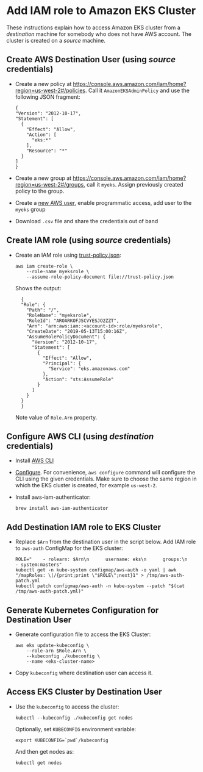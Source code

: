 # Add IAM role to Amazon EKS Cluster

These instructions explain how to access Amazon EKS cluster from a _destination_ machine for somebody who does not have AWS account. The cluster is created on a _source_ machine.

## Create AWS Destination User (using _source_ credentials)

- Create a new policy at https://console.aws.amazon.com/iam/home?region=us-west-2#/policies. Call it `AmazonEKSAdminPolicy` and use the following JSON fragment:

	```
	{
    "Version": "2012-10-17",
    "Statement": [
      {
        "Effect": "Allow",
        "Action": [
          "eks:*"
        ],
        "Resource": "*"
      }
    ]
	}
	```
- Create a new group at https://console.aws.amazon.com/iam/home?region=us-west-2#/groups, call it `myeks`. Assign previously created policy to the group.
- Create a [new AWS user](https://console.aws.amazon.com/iam/home?region=us-west-2#/users), enable programmatic access, add user to the `myeks` group
- Download `.csv` file and share the credentials out of band

## Create IAM role (using _source_ credentials)

- Create an IAM role using [trust-policy.json](trust-policy.json):

	```
	aws iam create-role \
		--role-name myeksrole \
		--assume-role-policy-document file://trust-policy.json
	```

  Shows the output:

  ```
	{
    "Role": {
      "Path": "/",
      "RoleName": "myeksrole",
      "RoleId": "AROARKOFJSCVYESJO2ZZT",
      "Arn": "arn:aws:iam::<account-id>:role/myeksrole",
      "CreateDate": "2019-05-13T15:00:16Z",
      "AssumeRolePolicyDocument": {
        "Version": "2012-10-17",
        "Statement": [
          {
            "Effect": "Allow",
            "Principal": {
              "Service": "eks.amazonaws.com"
            },
            "Action": "sts:AssumeRole"
          }
        ]
      }
    }
	}
	```

  Note value of `Role.Arn` property.

## Configure AWS CLI (using _destination_ credentials)

- Install [AWS CLI](https://docs.aws.amazon.com/cli/latest/userguide/cli-chap-install.html)
- [Configure](https://docs.aws.amazon.com/cli/latest/userguide/cli-chap-configure.html). For convenience, `aws configure` command will configure the CLI using the given credentials. Make sure to choose the same region in which the EKS cluster is created, for example `us-west-2`.
- Install aws-iam-authenticator:

	```
	brew install aws-iam-authenticator
	```

## Add Destination IAM role to EKS Cluster

- Replace `$Arn` from the destination user in the script below. Add IAM role to `aws-auth` ConfigMap for the EKS cluster:

	```
	ROLE="    - rolearn: $Arn\n      username: eks\n      groups:\n        - system:masters"
	kubectl get -n kube-system configmap/aws-auth -o yaml | awk "/mapRoles: \|/{print;print \"$ROLE\";next}1" > /tmp/aws-auth-patch.yml
	kubectl patch configmap/aws-auth -n kube-system --patch "$(cat /tmp/aws-auth-patch.yml)"
	```

## Generate Kubernetes Configuration for Destination User

- Generate configuration file to access the EKS Cluster:

	```
	aws eks update-kubeconfig \
		--role-arn $Role.Arn \
		--kubeconfig ./kubeconfig \
		--name <eks-cluster-name>
	```

- Copy `kubeconfig` where destination user can access it.

## Access EKS Cluster by Destination User

- Use the `kubeconfig` to access the cluster:

	```
	kubectl --kubeconfig ./kubeconfig get nodes
	```

	Optionally, set `KUBECONFIG` environment variable:

	```
	export KUBECONFIG=`pwd`/kubeconfig
	```

	And then get nodes as:

	```
	kubectl get nodes
	```

